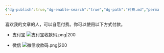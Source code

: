 ```yaml
---
{"dg-publish":true,"dg-enable-search":"true","dg-path":"付费.md","permalink":"/付费/","dgEnableSearch":"true","dgPassFrontmatter":true,"created":"2023-09-12T14:58:12.000+08:00","updated":"2023-11-19T14:56:17.000+08:00"}
---
```


喜欢我的文章的人，可以自愿付费。你可以使用以下方式付款。

- 支付宝
![支付宝收款码.png|200](/img/user/0.Asset/resource/%E6%94%AF%E4%BB%98%E5%AE%9D%E6%94%B6%E6%AC%BE%E7%A0%81.png)

- 微信
![微信收款码.png|200](/img/user/0.Asset/resource/%E5%BE%AE%E4%BF%A1%E6%94%B6%E6%AC%BE%E7%A0%81.png)